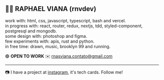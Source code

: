 👨‍🚀 RAPHAEL VIANA (rnvdev) <br>
---
work with: html, css, javascript, typescript, bash and vercel.<br>
in progress with: react, router, redux, nextjs, tdd, styled-component, postgresql and mongodb.<br>
some design with: photoshop and figma.<br>
few experiments with: apis, rust and python.<br>
in free time: drawn, music, brooklyn 99 and running.<br>

🟢  **OPEN TO WORK**
✉️ rnasviana.contato@gmail.com

---

📷 I have a project at <a href="http://instagram.com/rnvdev>instagram">instagram</a>, it's tech cards. Follow me!
